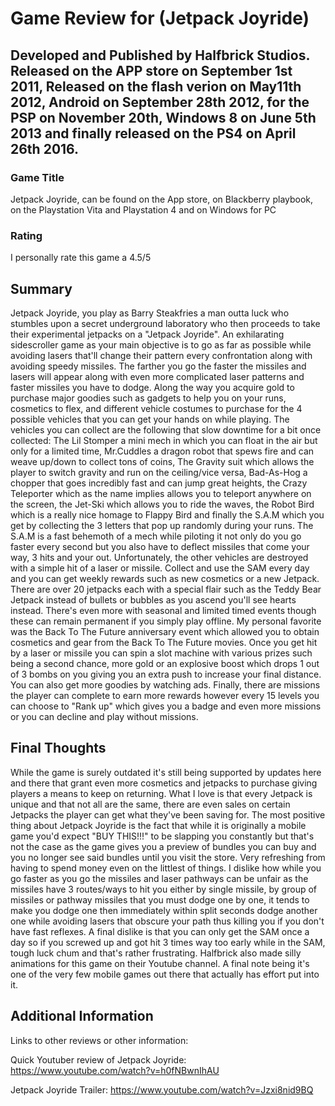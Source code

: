 # Game Review for (Jetpack Joyride)

## Developed and Published by Halfbrick Studios. Released on the APP store on September 1st 2011, Released on the flash verion on May11th 2012, Android on September 28th 2012, for the PSP on November 20th, Windows 8 on June 5th 2013 and finally released on the PS4 on April 26th 2016.

### Game Title

Jetpack Joyride, can be found on the App store, on Blackberry playbook, on the Playstation Vita and Playstation 4 and on Windows for PC

### Rating

I personally rate this game a 4.5/5
 
## Summary

Jetpack Joyride, you play as Barry Steakfries a man outta luck who stumbles upon a secret underground laboratory who then proceeds to take their experimental jetpacks on a "Jetpack Joyride". An exhilarating sidescroller game as your main objective is to go as far as possible while avoiding lasers that'll change their pattern every confrontation along with avoiding speedy missiles. The farther you go the faster the missiles and lasers will appear along with even more complicated laser patterns and faster missiles you have to dodge. Along the way you acquire gold to purchase major goodies such as gadgets to help you on your runs, cosmetics to flex, and different vehicle costumes to purchase for the 4 possible vehicles that you can get your hands on while playing. The vehicles you can collect are the following that slow downtime for a bit once collected: The Lil Stomper a mini mech in which you can float in the air but only for a limited time, Mr.Cuddles a dragon robot that spews fire and can weave up/down to collect tons of coins, The Gravity suit which allows the player to switch gravity and run on the ceiling/vice versa, Bad-As-Hog a chopper that goes incredibly fast and can jump great heights, the Crazy Teleporter which as the name implies allows you to teleport anywhere on the screen, the Jet-Ski which allows you to ride the waves, the Robot Bird which is a really nice homage to Flappy Bird and finally the S.A.M which you get by collecting the 3 letters that pop up randomly during your runs. The S.A.M is a fast behemoth of a mech while piloting it not only do you go faster every second but you also have to deflect missiles that come your way, 3 hits and your out. Unfortunately, the other vehicles are destroyed with a simple hit of a laser or missile. Collect and use the SAM every day and you can get weekly rewards such as new cosmetics or a new Jetpack. There are over 20 jetpacks each with a special flair such as the Teddy Bear Jetpack instead of bullets or bubbles as you ascend you'll see hearts instead. There's even more with seasonal and limited timed events though these can remain permanent if you simply play offline. My personal favorite was the Back To The Future anniversary event which allowed you to obtain cosmetics and gear from the Back To The Future movies. Once you get hit by a laser or missile you can spin a slot machine with various prizes such being a second chance, more gold or an explosive boost which drops 1 out of 3 bombs on you giving you an extra push to increase your final distance. You can also get more goodies by watching ads. Finally, there are missions the player can complete to earn more rewards however every 15 levels you can choose to "Rank up" which gives you a badge and even more missions or you can decline and play without missions.

## Final Thoughts

While the game is surely outdated it's still being supported by updates here and there that grant even more cosmetics and jetpacks to purchase giving players a means to keep on returning. What I love is that every Jetpack is unique and that not all are the same, there are even sales on certain Jetpacks the player can get what they've been saving for. The most positive thing about Jetpack Joyride is the fact that while it is originally a mobile game you'd expect "BUY THIS!!!" to be slapping you constantly but that's not the case as the game gives you a preview of bundles you can buy and you no longer see said bundles until you visit the store. Very refreshing from having to spend money even on the littlest of things.  I dislike how while you go faster as you go the missiles and laser pathways can be unfair as the missiles have 3 routes/ways to hit you either by single missile, by group of missiles or pathway missiles that you must dodge one by one, it tends to make you dodge one then immediately within split seconds dodge another one while avoiding lasers that obscure your path thus killing you if you don't have fast reflexes. A final dislike is that you can only get the SAM once a day so if you screwed up and got hit 3 times way too early while in the SAM, tough luck chum and that's rather frustrating. Halfbrick also made silly animations for this game on their Youtube channel. A final note being it's one of the very few mobile games out there that actually has effort put into it. 

## Additional Information

Links to other reviews or other information:

Quick Youtuber review of Jetpack Joyride: https://www.youtube.com/watch?v=h0fNBwnIhAU

Jetpack Joyride Trailer: https://www.youtube.com/watch?v=Jzxi8nid9BQ


